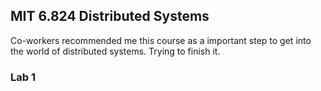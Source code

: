 ## MIT 6.824 Distributed Systems
Co-workers recommended me this course as a important step to get into the world of distributed systems. Trying to
 finish it.
### Lab 1
